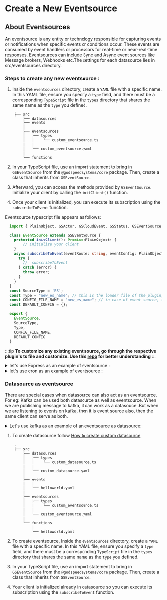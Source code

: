 # Create a New Eventsource

## About Eventsources

An eventsource is any entity or technology responsible for capturing events or notifications when specific events or conditions occur. These events are consumed by event handlers or processors for real-time or near-real-time responses. Eventsources can include Sync and Async event sources like Message brokers, Webhooks etc.The settings for each datasource lies in src/eventsources directory.

### Steps to create any new eventsource :

1. Inside the `eventsources` directory, create a `YAML` file with a specific name. In this YAML file, ensure you specify a `type` field, and there must be a corresponding `TypeScript` file in the `types` directory that shares the same name as the `type` you defined.

```
    ├── src
        ├── datasources
        ├── events
        |
        ├── eventsources
        │   ├── types
        │   |    └── custom_eventsource.ts
        |   |
        │   └── custom_eventsource.yaml
        |
        └── functions
```
2. In your TypeScript file, use an import statement to bring in `GSEventSource` from the `@godspeedsystems/core` package. Then, create a class that inherits from `GSEventSource`.

3. Afterward, you can access the methods provided by `GSEventSource`. Initialize your client by calling the `initClient()` function.

4. Once your client is initialized, you can execute its subscription using the `subscribeToEvent` function.

Eventsource typescript file appears as follows:

```typescript
  import { PlainObject, GSActor, GSCloudEvent, GSStatus, GSEventSource, GSDataSource, GSContext } from "@godspeedsystems/core";

  class EventSource extends GSEventSource {
    protected initClient(): Promise<PlainObject> {
        // initialize your client
    }
    async subscribeToEvent(eventRoute: string, eventConfig: PlainObject, processEvent: (event: GSCloudEvent, eventConfig: PlainObject) => Promise<GSStatus>): Promise<void> {
      try {
        //  subscribeToEvent    
      } catch (error) {
        throw error;
      }
    }
  }
  const SourceType = 'ES';
  const Type = "new_es_name"; // this is the loader file of the plugin, So the final loader file will be `types/${Type.js}`
  const CONFIG_FILE_NAME = "new_es_name"; // in case of event source, this also works as event identifier, and in case of datasource works as datasource name
  const DEFAULT_CONFIG = {};

  export {
    EventSource,
    SourceType,
    Type,
    CONFIG_FILE_NAME,
    DEFAULT_CONFIG
  }
  ```

:::tip **To customize any existing event source, go through the respective plugin's ts file and customize. Use this [repo](https://github.com/godspeedsystems/gs-plugins.git) for better understanding**
:::

<details>
  <summary>let's use Express as an example of eventsource :</summary>

#### Project structure

```bash
    ├── src
        ├── datasources
        │
        ├── events
        |   |
        │   └── sample.yaml
        |   
        ├── eventsources
        |   |
        │   ├── types
        |   |    |
        │   |    └── express.ts
        |   |
        │   └── http.yaml
        |
        └── functions
            |
            └── sample.yaml
```

#### Express config (src/eventsources/http.yaml)
```
type: express
port: 3000
```

#### initializing client and execution ( src/eventsources/types/express.ts ) :

```javascript
import { PlainObject, GSActor, GSCloudEvent, GSStatus, GSEventSource } from "@godspeedsystems/core";
import express from "express";
import bodyParser from 'body-parser';
import _ from "lodash";
import promClient from '@godspeedsystems/metrics';
//@ts-ignore
import promMid from '@mindgrep/express-prometheus-middleware';
import passport from "passport";
import fileUpload from "express-fileupload"
import { Strategy as JwtStrategy, ExtractJwt } from 'passport-jwt';

export default class EventSource extends GSEventSource {
  async initClient(): Promise<PlainObject> {
    const app = express();
    const {
      port = 3000,
      request_body_limit = 50 * 1024 * 1024,
      file_size_limit = 50 * 1024 * 1024,
      jwt: jwtConfig
    } = this.config;

    app.use(bodyParser.urlencoded({ extended: true, limit: request_body_limit }));
    app.use(bodyParser.json({ limit: file_size_limit }));
    app.use(
      fileUpload({
        useTempFiles: true,
        //@ts-ignore
        limits: { fileSize: file_size_limit },
      })
    );
  
    if (jwtConfig) {
      app.use(passport.initialize());
      passport.use(
        new JwtStrategy(
          {
            jwtFromRequest: ExtractJwt.fromAuthHeaderAsBearerToken(),
            secretOrKey: jwtConfig.secretOrKey,
            ignoreExpiration: true,
            jsonWebTokenOptions: {
              audience: jwtConfig.audience,
              issuer: jwtConfig.issuer,
            },
          },
          function (jwtPayload, done) {
            return done(null, jwtPayload);
          },
        ),
      );
    };

    app.listen(port);

    if (process.env.OTEL_ENABLED == 'true') {
      app.use(
        promMid({
          metricsPath: false,
          collectDefaultMetrics: true,
          requestDurationBuckets: promClient.exponentialBuckets(0.2, 3, 6),
          requestLengthBuckets: promClient.exponentialBuckets(512, 2, 10),
          responseLengthBuckets: promClient.exponentialBuckets(512, 2, 10),
        })
      );
    }

    return app;
  }

  private authnHOF(authn: boolean) {
    return (req: express.Request, res: express.Response, next: express.NextFunction) => {
      if (authn) {
        return passport.authenticate('jwt', { session: false })(req, res, next)
      } else {
        next();
      }
    };
  };

  subscribeToEvent(eventRoute: string, eventConfig: PlainObject, processEvent: (event: GSCloudEvent, eventConfig: PlainObject) => Promise<GSStatus>, event?: PlainObject): Promise<void> {
    const routeSplit = eventRoute.split('.');
    const httpMethod: string = routeSplit[1];
    const endpoint = routeSplit[2].replace(/{(.*?)}/g, ':$1');
    const app: express.Express = this.client as express.Express;
    //@ts-ignore
    app[httpMethod](endpoint, this.authnHOF(event.authn), async (req: express.Request, res: express.Response) => {
      const gsEvent: GSCloudEvent = EventSource.createGSEvent(req, endpoint)
      const status: GSStatus = await processEvent(gsEvent, { key: eventRoute, ...eventConfig });
      res
        .status(status.code || 200)
        // if data is a integer, it takes it as statusCode, so explicitly converting it to string
        .send(Number.isInteger(status.data) ? String(status.data) : status.data);
    });
    return Promise.resolve();
  }

  static createGSEvent(req: express.Request, endpoint: string) {
    const reqProp = _.omit(req, [
      '_readableState',
      'socket',
      'client',
      '_parsedUrl',
      'res',
      'app'
    ]);
    const reqHeaders = _.pick(req, ['headers']);
    let data = { ...reqProp, ...reqHeaders };

    const event: GSCloudEvent = new GSCloudEvent(
      'id',
      endpoint,
      new Date(),
      'http',
      '1.0',
      data,
      'REST',
      new GSActor('user'),
      {}
    );

    return event;
  }
}

const SourceType = 'ES';
const Type = 'express'; // this is the loader file of the plugin, So the final loader file will be `types/${Type.js}`
const CONFIG_FILE_NAME = 'http'; // in case of event source, this also works as event identifier, and in case of datasource works as datasource name
const DEFAULT_CONFIG = { port: 3000, docs: { endpoint: '/api-docs' } };

export  {
  EventSource,
  SourceType,
  Type,
  CONFIG_FILE_NAME,
  DEFAULT_CONFIG
};
```



#### Express event (src/events/sample.yaml)

```
http.get./sample_api:
    fn: sample      #redirects to src/functions/sample.yaml
    body: 
      content:
        application/json:
          schema:
            type: object
            properties:
              name: 
                type: string
              message: 
                type: string                         
    params:     
      - in: query
        name: user
        required: true  
        schema: 
          type: string   
    responses:      
      200:
        content:
          application/json:
            schema:
              type: string
```

#### Function to be called (src/functions/sample.yaml)


```yaml
summary: example
description: this function is called to return
tasks:
    - id: example
      fn: com.gs.return #its an inbuilt function
      args: |
        <%"Hello "+inputs.query.user+". This is a message from body "+inputs.body.message%>
```

</details>


<details>
  <summary>let's use cron as an example of eventsource :</summary>

#### Project structure

```bash
    ├── src
        ├── datasources
        │
        ├── events
        |   |
        │   └── every_minute_task.yaml
        |   
        ├── eventsources
        |   |
        │   ├── types
        |   |    |
        │   |    └── cron.ts
        |   |
        │   └── cron.yaml
        |
        └── functions
            |
            └── every_minute.yaml
```

#### Cron config ( src/eventsources/cron.yaml )
```yaml
type: cron
```

#### Initializing client and execution ( src/eventsources/types/cron.ts ) :

```javascript
import {GSEventSource, GSCloudEvent,PlainObject, GSStatus, GSActor } from "@godspeedsystems/core";
import cron from "node-cron";

export default class EventSource extends GSEventSource {
protected initClient(): Promise<PlainObject> {
    return Promise.resolve(cron);
}
subscribeToEvent(
    eventKey: string,
    eventConfig: PlainObject,
    processEvent: (
    event: GSCloudEvent,
    eventConfig: PlainObject
    ) => Promise<GSStatus>
): Promise<void> {
    let [,schedule, timezone] = eventKey.split(".");
    let client = this.client;
    if (client) {
    try {
      client.schedule(
          schedule,
          async () => {
            const event = new GSCloudEvent(
              "id",
              eventKey,
              new Date(),
              "cron",
              "1.0",
              {},
              "cron",
              new GSActor("user"),
              {}
            );
            await processEvent(event, eventConfig);
            return Promise.resolve()
          },
          {
            timezone,
          }
        );
      } catch (err) {
        console.error(err);
        throw err;
      }
    }
    return Promise.resolve(); 
  }
};
```

#### cron event  ( src/events/every_minute_task.yaml )

```yaml
# event for Shedule a task for evrey minute.

cron.* * * * *.Asia/Kolkata:
  fn: every_minute

```
For  cron expressions   `https://crontab.cronhub.io/`

#### cron workflow to schedule ( src/functions/every_minute.yaml )


```yaml
summary: this workflow will be running every minute
tasks:
  - id: print
    description: print for every minute
    fn: com.gs.return
    args:
      data: HELLO from CRON
```

</details>

### Datasource as eventsource 

There are special cases when datasource can also act as an eventsource.
For eg: Kafka can be used both datasource as well as eventsource. When we are publishing message to kafka, it can work as a datasouce .But when we are listening to events on kafka, then it is event source also, then the same client can serve as both.

<details>
  <summary>Let's use kafka as an example of an eventsource as datasource:</summary>

#### Project structure

```bash
    ├── src
        ├── datasources
        │   ├── types
        │   |    └── kafka.ts
        |   |
        │   └── kafka.yaml
        │
        ├── events
        |   |
        │   ├── kafka_publish_event.yaml
        |   |
        |   └── kafka_consumer_event.yaml

        ├── eventsources
        │   ├── types
        │   |    └── kafka.ts
        |   |
        │   └── kafka.yaml
        |
        └── functions
            |
            ├── kafka-publish.yaml
            |
            └── kafka-consume.yaml
```

#### Kafka config ( src/eventsources/kafka.yaml )
```yaml
type: kafka
groupId: "kafka_proj"
```

#### subscribeToEvent ( src/eventsources/types/Kafka.ts ) :

```javascript
import { GSCloudEvent, GSStatus, GSActor, GSDataSourceAsEventSource, PlainObject} from "@godspeedsystems/core";

export default class EventSource extends GSDataSourceAsEventSource {
  async subscribeToEvent(
    eventKey: string,
    eventConfig: PlainObject,
    processEvent: (
      event: GSCloudEvent,
      eventConfig: PlainObject
    ) => Promise<GSStatus>
  ): Promise<void> {
    const client = this.client;
    const ds = eventKey.split(".")[0];
    const groupId = eventKey.split(".")[2]
    const _topic = eventKey.split('.')[1];
    interface mesresp {
      topic: string;
      partition: number;
      message: any;
    }

    if (client) {
      const consumer = client.consumer({ groupId: groupId });
      await consumer.subscribe({
        topic: _topic,
        fromBeginning: true,
      });

      await consumer.run({
        eachMessage: async (messagePayload: mesresp) => {
          const { message } = messagePayload;
          let msgValue;
          let status;
          let data;
          try {
            msgValue = message?.value?.toString();
            data = {
              body: msgValue,
            };
            status = 200;
          } catch (ex) {
            status = 500;
            return new GSStatus(
              false,
              500,
              `Error in parsing kafka event data ${msgValue}`,
              ex
            );
          }
          const event = new GSCloudEvent(
            "id",
            `${ds}.${_topic}.${groupId}`,
            new Date(message.timestamp),
            "kafka",
            "1.0",
            data,
            "messagebus",
            new GSActor("user"),
            ""
          );
          const res = await processEvent(event, eventConfig);

          if (!res) {
            status = 500;
          } else {
            status = 200;
          }
          return res;
        },
      });
    }
  }
}
```

#### Example event for consume ( src/events/kafka_consumer_event.yaml ) :

```yaml
kafka.publish-producer1.kafka_proj:
  id: kafka__consumer
  fn: kafka_consume
  body:
    description: The body of the query
    content:
      application/json:
        schema:
          type: string
```

#### Example workflow for consumer ( src/functions/kafka-consume.yaml ) :

```yaml
id: kafka-conumer
summary: consumer
tasks:
    - id: set_con
      fn: com.gs.return
      args: <% inputs %>

```
</details>


1. To create datasource follow [How to create custom datasource](/docs/microservices-framework/datasources/create-custom-datasource.md)

```
    .
    ├── src
        ├── datasources
        │   ├── types
        │   |    └── custom_datasource.ts
        |   |
        │   └── custom_datasource.yaml
        │
        ├── events
        |   |
        │   └── helloworld.yaml
        |
        ├── eventsources
        │   ├── types
        │   |    └── custom_eventsource.ts
        |   |
        │   └── custom_eventsource.yaml
        |
        └── functions
            |
            └── helloworld.yaml
```

2. To create eventsource, Inside the `eventsources` directory, create a `YAML` file with a specific name. In this YAML file, ensure you specify a `type` field, and there must be a corresponding `TypeScript` file in the `types` directory that shares the same name as the `type` you defined.

3. In your TypeScript file, use an import statement to bring in `GSEventSource` from the `@godspeedsystems/core` package. Then, create a class that inherits from `GSEventSource`.

4. Your client is initialized already in datasource so you can execute its subscription using the `subscribeToEvent` function.


